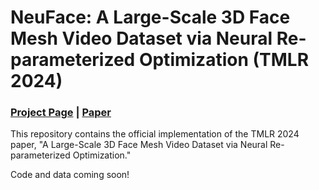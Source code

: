 # NeuFace: A Large-Scale 3D Face Mesh Video Dataset via Neural Re-parameterized Optimization (TMLR 2024)
### [Project Page](https://kim-youwang.github.io/neuface) | [Paper](https://kim-youwang.github.io/media/neuface/neuface_tmlr24.pdf)
This repository contains the official implementation of the TMLR 2024 paper, 
"A Large-Scale 3D Face Mesh Video Dataset via Neural Re-parameterized Optimization."

Code and data coming soon! 